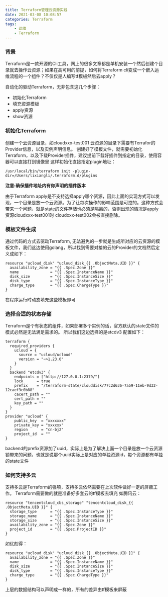 ```yaml
---
title: Terraform管理云资源实践
date: 2021-03-08 10:08:57
categories: Terraform
tags:
    - 运维
    - Terraform
---
```


### 背景
Terraform是一款开源的Cli工具，网上的很多文章都是单机安装一个然后创建个目录就去操作云资源；如果在高可用的前提，如何将Terraform cli变成一个嵌入运维流程的一个组件？不仅仅是人编写tf模板然后去apply？

自动化的驱动Terraform，无非包含这几个步骤：

* 初始化Terraform
* 填充资源模板
* apply资源
* show资源

<!--more-->

### 初始化Terraform
创建一个云资源目录，如cloudxxx-test001
云资源的目录下需要有Terrafor的Provider信息，以及实例声明信息。
创建好了模板文件，就需要初始化Terraform，以及下载Provider插件，建议提前下载好插件到指定的目录，使用容器可以直接打到镜像里
这样初始化直接指定plugin地址：
```
/usr/local/bin/terraform init -plugin-dir=/Users/lixiangli/.terraform.d/plugins
```
**注意:确保插件地址内有你声明的插件版本**

由于Terraform apply是不支持选择apply哪个资源，因此上面的实现方式可以发现，一个目录是放一个云资源。为了让每次操作的影响范围是可控的。这种方式会带来一个问题，就是state的文件存储也必须是隔离的，否则出现的情况是apply 资源cloudxxx-test001时 cloudxxx-test002会被直接删除。
### 模板文件生成
通过代码的方式去驱动Terraform, 无法避免的一步就是生成所对应的云资源的模板文件，我们这边使用golang，所以找到需要对接的云的Provider的文档然后定义成如下：
```
resource "ucloud_disk" "ucloud_disk_{{ .ObjectMeta.UID }}" {
  availability_zone = "{{ .Spec.Zone }}"
  name              = "{{ .Spec.InstanceName }}"
  disk_size         = "{{ .Spec.InstanceSize }}"
  disk_type         = "{{ .Spec.InstanceType }}"
  charge_type       = "{{ .Spec.ChargeType }}"
}

```
在程序运行时动态填充这些模板即可

### 选择合适的状态存储
Terraform是个有状态的组件，如果部署多个实例的话，官方默认的state文件的模式必然是无法满足需求的。
所以我们这边选择的是etcdv3
配置如下：
```
terraform {
  required_providers {
    ucloud = {
      source = "ucloud/ucloud"
      version = "~>1.23.0"
    }
  }
  backend "etcdv3" {
    endpoints = ["http://127.0.0.1:2379/"]
    lock      = true
    prefix    = "/terraform-state/clouddisk/77c2d636-7a59-11eb-9d32-12caef3c0b88"
    cacert_path = ""
    cert_path = ""
    key_path = ""
  }
}
provider "ucloud" {
    public_key  = "xxxxxxx"
    private_key = "xxxxxx"
    region      = "cn-bj2"
    project_id  = ""
}

```
backend的prefix资源加了uuid，实际上是为了解决上面一个目录是放一个云资源锁带来的问题，也就是说那个uuid实际上是对应的单独资源id，每个资源都有单独的state文件

### 如何支持多云
支持多云是Terraform的强项，支持多云依然需要在上次软件做好一定的屏蔽工作。
Terraform需要做的就是准备好多套云的tf模板去填充
如腾讯云：
```
resource "tencentcloud_cbs_storage" "tencentcloud_disk_{{ .ObjectMeta.UID }}" {
  storage_type      = "{{ .Spec.InstanceType }}"
  storage_name      = "{{ .Spec.InstanceName }}"
  storage_size      = "{{ .Spec.InstanceSize }}"
  availability_zone = "{{ .Spec.Zone }}"
  project_id        = "{{ .Spec.ProjectID }}"
}
```
如优刻得：
```
resource "ucloud_disk" "ucloud_disk_{{ .ObjectMeta.UID }}" {
  availability_zone = "{{ .Spec.Zone }}"
  name              = "{{ .Spec.InstanceName }}"
  disk_size         = "{{ .Spec.InstanceSize }}"
  disk_type         = "{{ .Spec.InstanceType }}"
  charge_type       = "{{ .Spec.ChargeType }}"
}
```
上层的数据结构可以声明成一样的，所有的差异由tf模板来屏蔽